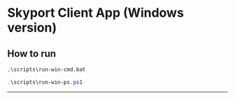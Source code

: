 # Skyport Client App (Windows version)

## How to run

```cmd
.\scripts\run-win-cmd.bat
```

```PowerShell
.\scripts\run-win-ps.ps1
```

---

